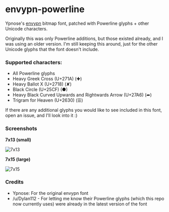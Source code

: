 # envypn-powerline
Ypnose's [envypn](https://ypnose.fr/p/pj/#envypn) bitmap font, patched with Powerline glyphs + other Unicode characters.

Originally this was only Powerline additions, but those existed already, and I was using an older version. I'm still keeping this around, just for the other Unicode glyphs that the font doesn't include.

### Supported characters:
- All Powerline glyphs
- Heavy Greek Cross (U+271A) (✚)
- Heavy Ballot X (U+2718) (✘)
- Black Circle (U+25CF) (●)
- Heavy Black Curved Upwards and Rightwards Arrow (U+27A6) (➦)
- Trigram for Heaven (U+2630) (☰)

If there are any additional glyphs you would like to see included in this font, open an issue, and I'll look into it :)

### Screenshots
**7x13 (small)**

![7x13](https://raw.githubusercontent.com/TheReturningVoid/envypn-powerline/master/screenshots/7x13.png)

**7x15 (large)**

![7x15](https://raw.githubusercontent.com/TheReturningVoid/envypn-powerline/master/screenshots/7x15.png)

### Credits
- Ypnose: For the original envypn font
- /u/Dylan112 - For letting me know their Powerline glyphs (which this repo now currently uses) were already in the latest version of the font
